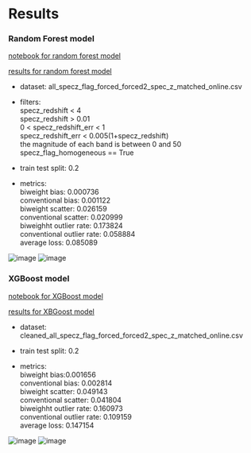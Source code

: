 # Results

### Random Forest model
[notebook for random forest model](../code/RF_big_data.ipynb)

[results for random forest model](../results/RF_results.csv)

- dataset: all_specz_flag_forced_forced2_spec_z_matched_online.csv

- filters: \
specz_redshift < 4\
specz_redshift > 0.01\
0 < specz_redshift_err < 1\
specz_redshift_err < 0.005(1+specz_redshift)\
the magnitude of each band is between 0 and 50\
specz_flag_homogeneous == True

- train test split: 0.2

- metrics:\
biweight bias: 0.000736\
conventional bias: 0.001122\
biweight scatter: 0.026159\
conventional scatter: 0.020999\
biweighht outlier rate: 0.173824\
conventional outlier rate: 0.058884\
average loss: 0.085089

![image](https://user-images.githubusercontent.com/46472635/127441624-27afadf9-99e6-493d-b49c-5e4c928979da.png)
![image](https://user-images.githubusercontent.com/46472635/127441739-b7670937-3b96-4d74-8e93-6250b00b6e7e.png)



### XGBoost model
[notebook for XGBoost model](../code/Photo-Z%20Estimation%20in%20XGBoost.ipynb)


[results for XBGoost model](../results/XGBoost_results.csv)

- dataset: cleaned_all_specz_flag_forced_forced2_spec_z_matched_online.csv

- train test split: 0.2

- metrics:\
biweight bias:0.001656 	\
conventional bias: 0.002814\
biweight scatter: 0.049143\
conventional scatter: 0.041804\
biweighht outlier rate: 0.160973\
conventional outlier rate: 0.109159\
average loss: 0.147154

![image](https://user-images.githubusercontent.com/46472635/127443446-2525d095-3587-4425-98c8-0921b84aa7ad.png)
![image](https://user-images.githubusercontent.com/46472635/127443520-659ecdd5-b526-4ea8-a10c-0f7c0f4e7e50.png)

